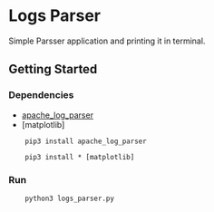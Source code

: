 # Logs Parser
Simple Parsser application and printing it in terminal.

##  Getting Started

### Dependencies
* [apache_log_parser](https://github.com/rory/apache-log-parser)
* [matplotlib]


```
    pip3 install apache_log_parser 
 ```


```
    pip3 install * [matplotlib] 
 ```


### Run
```
    python3 logs_parser.py
```